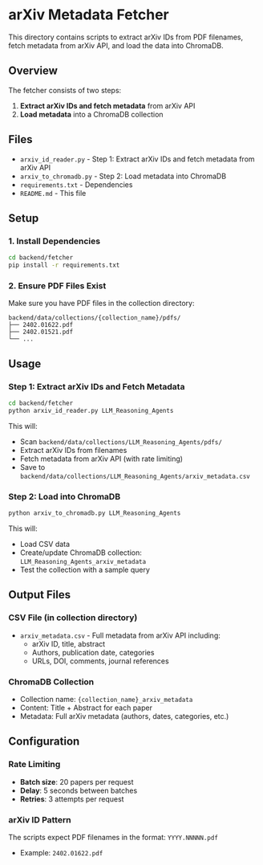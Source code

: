 # arXiv Metadata Fetcher

This directory contains scripts to extract arXiv IDs from PDF filenames, fetch metadata from arXiv API, and load the data into ChromaDB.

## Overview

The fetcher consists of two steps:

1. **Extract arXiv IDs and fetch metadata** from arXiv API
2. **Load metadata** into a ChromaDB collection

## Files

- `arxiv_id_reader.py` - Step 1: Extract arXiv IDs and fetch metadata from arXiv API
- `arxiv_to_chromadb.py` - Step 2: Load metadata into ChromaDB
- `requirements.txt` - Dependencies
- `README.md` - This file

## Setup

### 1. Install Dependencies

```bash
cd backend/fetcher
pip install -r requirements.txt
```

### 2. Ensure PDF Files Exist

Make sure you have PDF files in the collection directory:
```
backend/data/collections/{collection_name}/pdfs/
├── 2402.01622.pdf
├── 2402.01521.pdf
└── ...
```

## Usage

### Step 1: Extract arXiv IDs and Fetch Metadata

```bash
cd backend/fetcher
python arxiv_id_reader.py LLM_Reasoning_Agents
```

This will:
- Scan `backend/data/collections/LLM_Reasoning_Agents/pdfs/`
- Extract arXiv IDs from filenames
- Fetch metadata from arXiv API (with rate limiting)
- Save to `backend/data/collections/LLM_Reasoning_Agents/arxiv_metadata.csv`

### Step 2: Load into ChromaDB

```bash
python arxiv_to_chromadb.py LLM_Reasoning_Agents
```

This will:
- Load CSV data
- Create/update ChromaDB collection: `LLM_Reasoning_Agents_arxiv_metadata`
- Test the collection with a sample query

## Output Files

### CSV File (in collection directory)

- `arxiv_metadata.csv` - Full metadata from arXiv API including:
  - arXiv ID, title, abstract
  - Authors, publication date, categories
  - URLs, DOI, comments, journal references

### ChromaDB Collection

- Collection name: `{collection_name}_arxiv_metadata`
- Content: Title + Abstract for each paper
- Metadata: Full arXiv metadata (authors, dates, categories, etc.)

## Configuration

### Rate Limiting

- **Batch size**: 20 papers per request
- **Delay**: 5 seconds between batches
- **Retries**: 3 attempts per request

### arXiv ID Pattern

The scripts expect PDF filenames in the format: `YYYY.NNNNN.pdf`
- Example: `2402.01622.pdf`

